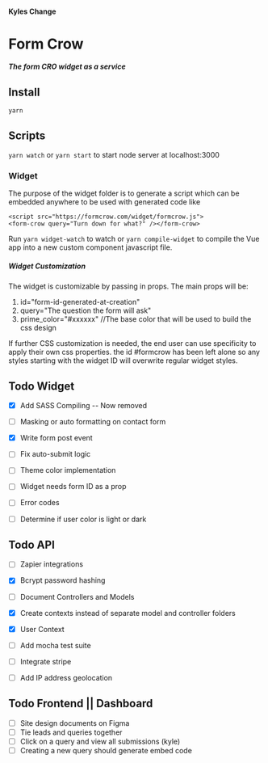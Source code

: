 #### Kyles Change
# Form Crow
##### The form CRO widget as a service

## Install
`yarn`
## Scripts
`yarn watch` or `yarn start` to start node server at localhost:3000

### Widget
The purpose of the widget folder is to generate a script which can be embedded anywhere to be used with generated code like

```
<script src="https://formcrow.com/widget/formcrow.js">
<form-crow query="Turn down for what?" /></form-crow>
```

Run `yarn widget-watch` to watch or `yarn compile-widget` to compile the Vue app into a new custom component javascript file.

##### Widget Customization
The widget is customizable by passing in props. The main props will be:
1. id="form-id-generated-at-creation"
2. query="The question the form will ask"
3. prime_color="#xxxxxx" //The base color that will be used to build the css design

If further CSS customization is needed, the end user can use specificity to apply their own css properties. the id #formcrow has been left alone so any styles starting with the widget ID will overwrite regular widget styles.


## Todo Widget

- [x] Add SASS Compiling -- Now removed
- [ ] Masking or auto formatting on contact form
- [x] Write form post event
- [ ] Fix auto-submit logic
- [ ] Theme color implementation
- [ ] Widget needs form ID as a prop
- [ ] Error codes
- [ ] Determine if user color is light or dark


## Todo API
- [ ] Zapier integrations
- [x] Bcrypt password hashing
- [ ] Document Controllers and Models
- [x] Create contexts instead of separate model and controller folders
- [x] User Context
- [ ] Add mocha test suite
- [ ] Integrate stripe
- [ ] Add IP address geolocation


## Todo Frontend || Dashboard
- [ ] Site design documents on Figma
- [ ] Tie leads and queries together
- [ ] Click on a query and view all submissions (kyle)
- [ ] Creating a new query should generate embed code
